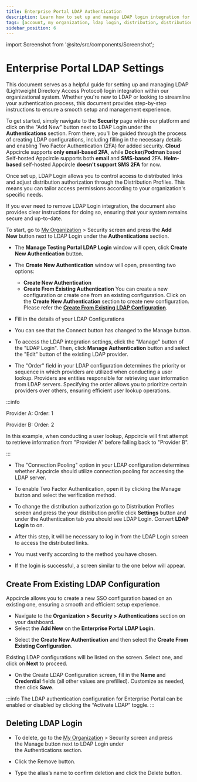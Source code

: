 ```yaml
---
title: Enterprise Portal LDAP Authentication
description: Learn how to set up and manage LDAP login integration for the Enterprise Portal of your organization in Appcircle
tags: [account, my organization, ldap login, distribution, distribution profile, authentication, 2FA]
sidebar_position: 6
---
```


import Screenshot from '@site/src/components/Screenshot';

# Enterprise Portal LDAP Settings

This document serves as a helpful guide for setting up and managing LDAP (Lightweight Directory Access Protocol) login integration within our organizational system.
Whether you're new to LDAP or looking to streamline your authentication process, this document provides step-by-step instructions to ensure a smooth setup and management experience.

To get started, simply navigate to the **Security** page within our platform and click on the "Add New" button next to LDAP Login under the **Authentications** section.
From there, you'll be guided through the process of creating LDAP configurations, including filling in the necessary details and enabling Two Factor Authentication (2FA) for added security. **Cloud** Appcircle supports **only email-based 2FA**, while **Docker/Podman** based Self-hosted Appcircle supports both **email** and **SMS-based** 2FA. **Helm-based** self-hosted Appcircle **doesn't support SMS 2FA** for now.

Once set up, LDAP Login allows you to control access to distributed links and adjust distribution authorization through the Distribution Profiles.
This means you can tailor access permissions according to your organization's specific needs.

If you ever need to remove LDAP Login integration, the document also provides clear instructions for doing so, ensuring that your system remains secure and up-to-date.

To start, go to [My Organization](/account/my-organization) > Security screen and press the **Add New** button next to LDAP Login under the **Authentications** section.

<Screenshot url='https://cdn.appcircle.io/docs/assets/store-ldap-add-new.png' />

- The **Manage Testing Portal LDAP Login** window will open, click **Create New Authentication** button.

- The **Create New Authentication** window will open, presenting two options:
    - **Create New Authentication**
    - **Create From Existing Authentication**
You can create a new configuration or create one from an existing configuration. Click on the **Create New Authentication** section to create new configuration.
Please refer the [**Create From Existing LDAP Configuration**](/account/my-organization/security/authentications/store-ldap-authentication#create-from-existing-ldap-configuration).

<Screenshot url='https://cdn.appcircle.io/docs/assets/store-ldap-create-options.png' />

- Fill in the details of your LDAP Configurations

<Screenshot url='https://cdn.appcircle.io/docs/assets/BE5679-ldap4.png' />

- You can see that the Connect button has changed to the Manage button.

<Screenshot url='https://cdn.appcircle.io/docs/assets/store-ldap-login4.png' />

- To access the LDAP integration settings, click the "Manage" button of the "LDAP Login". Then,  click **Manage Authentication** button and select the "Edit" button of the existing LDAP provider.

<Screenshot url='https://cdn.appcircle.io/docs/assets/ldap-login-configuration-edit.png' />

- The "Order" field in your LDAP configuration determines the priority or sequence in which providers are utilized when conducting a user lookup.
  Providers are entities responsible for retrieving user information from LDAP servers.
  Specifying the order allows you to prioritize certain providers over others, ensuring efficient user lookup operations.

<Screenshot url='https://cdn.appcircle.io/docs/assets/BE5679-ldap5.png' />

:::info

Provider A: Order: 1

Provider B: Order: 2

In this example, when conducting a user lookup, Appcircle will first attempt to retrieve information from "Provider A" before falling back to "Provider B".

:::

- The "Connection Pooling" option in your LDAP configuration determines whether Appcircle should utilize connection pooling for accessing the LDAP server.

<Screenshot url='https://cdn.appcircle.io/docs/assets/ldap-login-connection-pooling.png' />

- To enable Two Factor Authentication, open it by clicking the Manage button and select the verification method.

<Screenshot url='https://cdn.appcircle.io/docs/assets/ldap-login5.png' />

- To change the distribution authorization go to Distribution Profiles screen and press the your distribution profile click **Settings** button and under the Authentication tab you should see LDAP Login. Convert **LDAP Login** to on.

<Screenshot url='https://cdn.appcircle.io/docs/assets/ldap-login6.png' />

- After this step, it will be necessary to log in from the LDAP Login screen to access the distributed links.

<Screenshot url='https://cdn.appcircle.io/docs/assets/ldap-login7.png' />

- You must verify according to the method you have chosen.

<Screenshot url='https://cdn.appcircle.io/docs/assets/ldap-login8.png' />

- If the login is successful, a screen similar to the one below will appear.

<Screenshot url='https://cdn.appcircle.io/docs/assets/ldap-login9.png' />

## Create From Existing LDAP Configuration

  Appcircle allows you to create a new SSO configuration based on an existing one, ensuring a smooth and efficient setup experience. 
 
- Navigate to the **Organization > Security > Authentications** section on your dashboard.
- Select the **Add New** on the **Enterprise Portal LDAP Login**.

<Screenshot url='https://cdn.appcircle.io/docs/assets/distribute-ldap-manage-button.png' /> 

- Select the **Create New Authentication** and then select the **Create From Existing Configuration**.

Existing LDAP configurations will be listed on the screen. Select one, and click on **Next** to proceed.

<Screenshot url='https://cdn.appcircle.io/docs/assets/ldap-create-from-existing.png' /> 

- On the Create LDAP Configuration screen, fill in the **Name** and **Credential** fields (all other values are prefilled). Customize as needed, then click **Save**.

<Screenshot url='https://cdn.appcircle.io/docs/assets/BE5679-ldap4.png' />

:::info
The LDAP authentication configuration for Enterprise Portal can be enabled or disabled by clicking the “Activate LDAP” toggle.
:::

## Deleting LDAP Login

- To delete, go to the [My Organization](/account/my-organization) > Security screen and press the Manage button next to LDAP Login under the Authentications section.

<Screenshot url='https://cdn.appcircle.io/docs/assets/ldap-login10.png' />

- Click the Remove button.

<Screenshot url='https://cdn.appcircle.io/docs/assets/ldap-login11.png' />

- Type the alias’s name to confirm deletion and click the Delete button.

<Screenshot url='https://cdn.appcircle.io/docs/assets/ldap-login12.png' />
